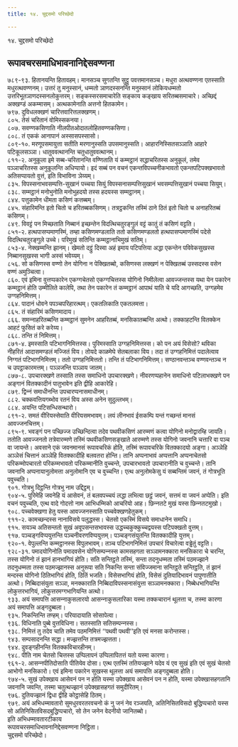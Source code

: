 ```yaml
---
title: १४. चुद्दसमो परिच्छेदो

---
```

१४. चुद्दसमो परिच्छेदो  


## रूपावचरसमाधिभावनानिद्देसवण्णना

७८९-९३. हितानयन्ति हितावहम्। मानसञ्‍च सुगतन्ति सुट्ठु पवत्तमानसञ्‍च। मधुरा अत्थवण्णना एतस्साति मधुरत्थवण्णनम्। उत्तरं तु मनुस्सानं, धम्मतो ञाणदस्सनन्ति मनुस्सानं लोकियधम्मतो उत्तरिभूतञाणदस्सनलोकुत्तरम्। सङ्कस्सरसमाचारेति सङ्काय कङ्खाय सरितब्बसमाचारे। अच्छिद्दं अक्खण्डं अकम्मासम्। अत्थकामेनाति अत्तनो हितकामेन।  
७९७. दुविधलक्खणं चारित्तवारित्तलक्खणम्।  
८०५. तेसं चरितानं वोमिस्सकनया।  
८०७. सवण्णकसिणाति नीलपीतओदातलोहितवण्णकसिणा।  
८०८. तं एककं आनापानं अस्सासपस्सासो।  
८०९-१०. मरणूपसमायुत्ता सतीति मरणानुस्सति उपसमानुस्सति। आहारनिस्सितसञ्‍ञाति आहारे पटिकूलसञ्‍ञा। धातुववत्थानन्ति चतुधातुववत्थानम्।  
८११-२. अनुकूला इमे सब्ब-चरितानन्ति वण्णिताति यं कम्मट्ठानं सद्धाचरितस्स अनुकूलं, तमेव पञ्‍ञाचरितस्स अनुकूलन्ति अधिप्पायो। इदं सब्बं पन वचनं एकन्तविपच्‍चनीकभावतो एकन्तपटिपक्खभावतो अतिसप्पायतो वुत्तं, इति विभाविना ञेय्यम्।  
८३५. विपस्सनाभवसम्पत्ति-सुखानं पच्‍चया सियुं विपस्सनासम्पत्तिसुखानं भवसम्पत्तिसुखानं पच्‍चया सियुम्।  
८३८. सम्मट्ठानं मनोभुनोति मनोभुहदयो तस्स हदयस्स सम्मट्ठानम्।  
८४४. पत्तुकामेन धीमता कसिणं कत्तब्बम्।  
८४५. संहारिमन्ति इतो चितो च हरितब्बकसिणम्। तत्रट्ठकन्ति तस्मिं ठाने ठितं इतो चितो च अनाहरितब्बं कसिणम्।  
८४९. विवट्टं पन मिच्छताति निब्बानं इच्छन्तेन विदत्थिचतुरङ्गुलं वट्टं कातुं तं कसिणं वट्टति।  
८५१-२. हत्थपासप्पमाणस्मिं, तम्हा कसिणमण्डलाति ततो कसिणमण्डलतो हत्थपासप्पमाणस्मिं पदेसे विदत्थिचतुरङ्गुले उच्‍चे। परिमुखं सतिन्ति कम्मट्ठानाभिमुखं सतिम्।  
८५३-४. नेक्खम्मन्ति झानम्। खेमतो दट्ठुं दिस्वा अहं इमाय पटिपत्तिया अद्धा एकन्तेन पविवेकसुखस्स निब्बानसुखस्स भागी अस्सं भवेय्यम्।  
८५६. सो कसिणस्स वण्णो तेन योगिना न पेक्खितब्बो, कसिणस्स लक्खणं न पेक्खितब्बं उस्सदस्स वसेन वण्णं अमुञ्‍चित्वा।  
८६०. एवं इमिना वुत्तप्पकारेन एकग्गचेतसो एकग्गचित्तस्स योगिनो निमीलेत्वा आवज्‍जन्तस्स यथा येन पकारेन कम्मट्ठानं होति उम्मीलिते कालेपि, तथा तेन पकारेन तं कम्मट्ठानं आपाथं याति चे यदि आगच्छति, उग्गहमेव उग्गहनिमित्तम्।  
८६४. पादानं धोवने पपञ्‍चपरिहारत्थम्। एकतलिकाति एकतलमत्ता।  
८६५. तं संहारिमं कसिणमादाय।  
८६६. समन्‍नाहरितब्बन्ति कम्मट्ठानं सुमनेन आहरितब्बं, मनसिकातब्बन्ति अत्थो। तक्‍काहटन्ति वितक्‍केन आहटं फुसितं करे करेय्य।  
८६८. तन्ति तं निमित्तम्।  
८७१-४. इमस्साति पटिभागनिमित्तस्स। पुरिमस्साति उग्गहनिमित्तस्स। को पन अयं विसेसो? थविका नीहरितं आदासमण्डलं मज्‍जितं विय। तोयदे काळमेघे सेतबलाका विय। तदा तं उग्गहनिमित्तं पदालेत्वाव निग्गतं पटिभागनिमित्तम्। ततो उग्गहनिमित्ततो। तन्ति तं पटिभागनिमित्तम्। सण्ठानवन्तञ्‍च वण्णवन्तञ्‍च न च उपट्ठाकारमत्तम्। पञ्‍ञजन्ति पञ्‍ञाय जातम्।  
८७७-८. उपचारक्खणे तस्साति तस्स समाधिनो उपचारक्खणे। नीवरणप्पहानेन समाधिनो पटिलाभक्खणे पन अङ्गानं वितक्‍कादीनं पातुभावेन इति द्वीहि आकारेहि।  
८७९. द्विन्‍नं समाधीनन्ति उपचारप्पनासमाधीनम्।  
८८२. चक्‍कवत्तियगब्भोव रतनं विय अस्स अनेन सुदुल्‍लभम्।  
८८४. अयन्ति पटिसन्धिसन्थारो।  
८९१-२. समतं वीरियस्सेवाति वीरियसमभावम्। लयं लीनभावं ईसकम्पि यन्तं गच्छन्तं मानसं आवज्‍जनचित्तम्।  
८९५-९. भवङ्गं पन पच्छिज्‍ज उच्छिन्दित्वा तदेव पथवीकसिणं आरम्मणं कत्वा योगिनो मनोद्वारम्हि जायति। ततोति आवज्‍जनतो तत्रेवारम्मणे तस्मिं पथवीकसिणसङ्खाते आरम्मणे तस्स योगिनो जवनानि चत्तारि वा पञ्‍च वा जायन्ते। अवसाने एकं जवनमानसं रूपावचरिकं होति, तस्मिं रूपावचरिके वितक्‍कादयो अङ्गा। अञ्‍ञेहि अञ्‍ञेसं चित्तानं अञ्‍ञेहि वितक्‍कादीहि बलवतरा होन्ति। तानि अप्पनाभावं अप्पत्तानि अप्पनाचेतसो परिकम्मोपचारतो परिकम्मभावतो परिकम्मानीति वुच्‍चन्ते, उपचारभावतो उपचारानीति च वुच्‍चन्ते। तानि जवनानि अप्पनायानुलोमत्ता अनुलोमानि एव च वुच्‍चन्ति। एत्थ अनुलोमकेसु यं सब्बन्तिमं जवनं, तं गोत्रभूति पवुच्‍चति।  
९०१. गोत्रभु दिट्ठन्ति गोत्रभु नाम उद्दिट्ठम्।  
९०४-५. पुरिमेहि जवनेहि यं आसेवनं, तं बलवपच्‍चयं लद्धा लभित्वा छट्ठं जवनं, सत्तमं वा जवनं अप्पेति। इति वचनं पवुच्‍चति, एत्थ वादे गोदत्तो नाम आभिधम्मिको आचरियो आह। छिन्‍नतटे मुखं यस्स छिन्‍नतटमुखो।  
९०८. पच्‍चवेक्खणा हेतु यस्स आवज्‍जनस्साति पच्‍चवेक्खणहेतुकम्।  
९११-२. कामच्छन्दस्स नानाविसये पलुद्धस्स। चेतसो एकस्मिं विसये समाधानेन समाधि।  
९१५. सयञ्‍च अतिसन्ततो सुखं अवूपसन्तसभावस्स उद्धच्‍चकुक्‍कुच्‍चद्वयस्स पटिपक्खतो वुत्तम्।  
९१७. पञ्‍चङ्गविप्पयुत्तन्ति पञ्‍चनीवरणविप्पयुत्तम्। पञ्‍चङ्गसंयुतन्ति वितक्‍कादीहि युत्तम्।  
९२०-१. वेपुल्‍लन्ति कम्मट्ठानस्स विपुलभावम्। तञ्‍च पटिभागनिमित्तं उपचारं विचारेत्वा वड्ढेतुं वट्टति।  
९२८-३१. पमादयोगिनोति पमादवसेन योगिसम्पन्‍नस्स कामसहगता सञ्‍ञामनक्‍कारा मनसिकारा चे चरन्ति, तस्स योगिनो तं झानं हानभागियं होति। सति सन्तिट्ठते तस्मिं, सन्ता तदनुधम्मता तस्मिं पठमज्झाने तदनुधम्मता तस्स पठमज्झानस्स अनुरूपा सति निकन्ति सन्ता संविज्‍जमाना सन्तिट्ठते सन्तिट्ठति, तं झानं मन्दस्स योगिनो ठितिभागियं होति, ठितिं भजति। विसेसभागियं होति, विसेसं दुतियादिभावनं पापुणातीति अत्थो। निब्बिदासंयुता सञ्‍ञा, मनक्‍काराति निब्बिदाविपस्सनासंयुत्ता सञ्‍ञामनक्‍कारा। निब्बेधभागियन्ति लोकुत्तरभागियं, लोकुत्तरमग्गभागियन्ति अत्थो।  
९३३. अयं समापत्ति आसन्‍नाकुसलारयो आसन्‍नाकुसलारिका यस्मा तक्‍कचारानं थूलत्ता च, तस्मा कारणा अयं समापत्ति अङ्गदुब्बला।  
९३५. निकन्तिन्ति तण्हम्। परियादायाति सोसापेत्वा।  
९३६. विधिनाति पुब्बे वुत्तविधिना। सतस्साति सतिसम्पन्‍नस्स।  
९३८. निमित्तं तु तदेव चाति तमेव पठमनिमित्तं ‘‘पथवी पथवी’’इति एवं मनसा करोन्तस्स।  
९४३. सम्पसादनन्ति सद्धा। मज्झत्तन्ति तत्रमज्झत्तता।  
९४४. दुवङ्गहीनन्ति वितक्‍कविचारहीनम्।  
९४८. पीति नाम चेतसो चित्तस्स उप्पिलापनं उप्पिलापितत्तं यतो यस्मा कारणा।  
९६१-२. आसन्‍नपीतिदोसाति पीतियेव दोसा। एत्थ एतस्मिं ततियज्झाने यदेव यं एव सुखं इति एवं सुखं चेतसो आभोगो मनसिकारो। एवं इमिना पकारेन सुखस्स थूलत्ता अयं समापत्ति अङ्गदुब्बला होति।  
९७४-५. सुखं उपेक्खाय आसेवनं पन न होति यस्मा उपेक्खाय आसेवनं पन न होति, यस्मा उपेक्खासहगतानि जवनानि जवन्ति, तस्मा चतुत्थज्झानं उपेक्खासहगतं समुदीरितम्।  
९७६. दुतियज्झानं द्विधा द्वीहि कोट्ठासेहि ठितम्।  
९७९. अयं अभिधम्मावतारो सुमधुरवरतरवचनो कं नु जनं नेव रञ्‍जयति, अतिनिसितविसदो बुद्धिप्पचारो यस्स सो अतिनिसितविसदबुद्धिप्पचारो, सो तेन जनेन वेदनीयो जानितब्बो।  
इति अभिधम्मावतारटीकाय  
रूपावचरसमाधिभावनानिद्देसवण्णना निट्ठिता।  
चुद्दसमो परिच्छेदो।  